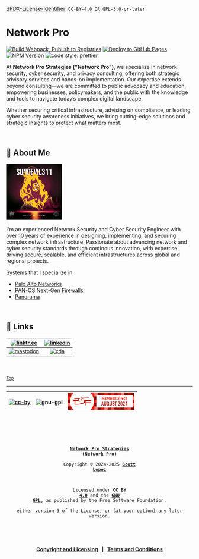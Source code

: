 <!-- =========================================================================
SPDX-License-Identifier: CC-BY-4.0 OR GPL-3.0-or-later
This file is part of Network Pro.
========================================================================== -->

<!--
Network Pro Strategies (Network Pro)
Copyright © 2024-2025 Scott Lopez

---

I. Creative Commons Attribution 4.0 International

Network Pro (the "Licensed Material") is licensed under Creative Commons Attribution 4.0 International ("CC BY 4.0").
To view a copy of this license, visit https://creativecommons.org/licenses/by/4.0/.

Per the terms of the License, you are free to distribute, remix, adapt, and build upon the Licensed Material for any purpose, even commercially.
You must give appropriate credit, provide a link to the License, and indicate if changes were made.

The Licensor offers the Licensed Material as-is and as-available, and makes no representations or warranties of any kind concerning the Licensed Material, whether express, implied, statutory, or other. This includes, without limitation, warranties of title, merchantability, fitness for a particular purpose, non-infringement, absence of latent or other defects, accuracy, or the presence or absence of errors, whether or not known or discoverable.

Permissions beyond the scope of this License—or instead of those permitted by this License—may be available as further defined within this document.

  SPDX Reference: https://spdx.org/licenses/CC-BY-4.0.html
  Canonical URL: https://creativecommons.org/licenses/by/4.0/

---

II. GNU General Public License

Network Pro is free software: you can redistribute it and/or modify it under the terms of the GNU General Public License ("GNU GPL") as published by the Free Software Foundation, either version 3 of the License, or (at your option) any later version.

This material is distributed in the hope that it will be useful, but WITHOUT ANY WARRANTY; without even the implied warranty of MERCHANTABILITY or
FITNESS FOR A PARTICULAR PURPOSE.

See the GNU General Public License for more details.

  SPDX Reference: https://spdx.org/licenses/GPL-3.0-or-later.html
  Canonical URL: https://www.gnu.org/licenses/gpl-3.0.html

---

Author: Scott Lopez
Email: <contact@neteng.pro>
Web: <https://bio.neteng.pro>
-->

[SPDX-License-Identifier](https://spdx.dev/learn/handling-license-info/): `CC-BY-4.0 OR GPL-3.0-or-later`

# <a id="top">Network Pro</a>

[![Build Webpack, Publish to Registries](https://github.com/NetEng-Pro/netwk-pro-web/actions/workflows/webpack.yml/badge.svg)](https://github.com/NetEng-Pro/netwk-pro-web/actions/workflows/webpack.yml) [![Deploy to GitHub Pages](https://github.com/NetEng-Pro/netwk-pro-web/actions/workflows/upload.yml/badge.svg)](https://github.com/NetEng-Pro/netwk-pro-web/actions/workflows/upload.yml)  
[![NPM Version](https://img.shields.io/npm/v/%40neteng-pro%2Fnetwk-pro-web?registry_uri=https%3A%2F%2Fregistry.npmjs.com&style=flat&logo=npm&logoSize=auto&labelColor=fffff&color=0c7ebe)](https://www.npmjs.com/package/@neteng-pro/netwk-pro-web) [![code style: prettier](https://img.shields.io/badge/code_style-prettier-ff69b4.svg?style=flat-square)](https://github.com/prettier/prettier)

At **Network Pro Strategies ("Network Pro")**, we specialize in network security, cyber security, and privacy consulting, offering both strategic advisory services and hands-on implementation. Our expertise extends beyond consulting&mdash;we are committed to public advocacy and education, empowering businesses, policymakers, and the public with the knowledge and tools to navigate today’s complex digital landscape.

Whether securing critical infrastructure, advising on compliance, or leading cyber security awareness initiatives, we bring cutting-edge solutions and strategic insights to protect what matters most.

&nbsp;

## <a id="about-me">🚀 About Me</a>

[<img src="img/sd311.png" width="150px" height="150px" alt="SunDevil311" />](https://github.com/SunDevil311)

I'm an experienced Network Security and Cyber Security Engineer with over 10 years of experience in designing, implementing, and securing complex network infrastructure. Passionate about advancing network and cyber security standards through continous innovation, with expertise driving secure, scalable, and efficient infrastructures across global and regional projects.

Systems that I specialize in:

- [Palo Alto Networks](https://www.paloaltonetworks.com)
- [PAN-OS Next-Gen Firewalls](https://docs.paloaltonetworks.com/pan-os)
- [Panorama](https://docs.paloaltonetworks.com/panorama)

&nbsp; <!-- space for clarity -->

## 🔗 Links

|  [![linktr.ee](https://img.shields.io/badge/linktree-43E55E?style=for-the-badge&logo=linktree&logoColor=white)](https://linktr.ee/scottlopez)  | [![linkedin](https://img.shields.io/badge/linkedin-0A66C2?style=for-the-badge&logo=linkedin&logoColor=white)](https://linkedin.com/in/scottlopez) |
| :--------------------------------------------------------------------------------------------------------------------------------------------: | :-----------------------------------------------------------------------------------------------------------------------------------------------: |
| [![mastodon](https://img.shields.io/badge/Mastodon-6364FF?style=for-the-badge&logo=Mastodon&logoColor=white)](https://noc.social/@sundevil311) |  [![xda](https://img.shields.io/badge/xda%20developers-2DAAE9?style=for-the-badge&logo=xda-developers&logoColor=white)](https://xda.neteng.pro)   |

&nbsp; <!-- space for clarity -->

<sub>[Top](#top)</sub>

---

| [![cc-by](https://forthebadge.com/images/badges/cc-by.png)](https://creativecommons.org/licenses/by/4.0/) | ![gnu-gpl](https://img.shields.io/badge/LICENSE-GPLv3-red?style=for-the-badge&labelColor=9b9b9b&color=d0021b) | [![fsf](img/fsf-member.png)](https://my.fsf.org/join?referrer=6725885) |
| :-------------------------------------------------------------------------------------------------------: | :-----------------------------------------------------------------------------------------------------------: | :--------------------------------------------------------------------: |

&nbsp;

<code style="background: none; border: none; border-radius: 0; font-size: 12px; height: 50vh; outline: none; resize: none; text-align: center; width: 100%;">

**[Network Pro Strategies](https://netwk.pro/) (Network Pro)**  
Copyright &copy; 2024-2025 **[Scott Lopez](https://bio.neteng.pro)**

Licensed under **[CC BY 4.0](https://creativecommons.org/licenses/by/4.0/)** and the **[GNU GPL](https://spdx.org/licenses/GPL-3.0-or-later.html)**, as published by the Free Software Foundation,  
either version 3 of the License, or (at your option) any later version.

</code>

&nbsp;

<span style="font-size: 14px; font-weight: bold; text-align: center;">

[Copyright and Licensing](https://github.com/NetEng-Pro/netwk-pro-web/blob/master/LICENSE.md) &nbsp; | &nbsp; [Terms and Conditions](https://github.com/NetEng-Pro/netwk-pro-web/blob/master/legal/TERMS.md)

</span>
